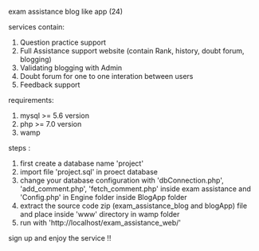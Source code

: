 exam assistance blog like app (24)

services contain:
1) Question practice support
2) Full Assistance support website (contain Rank, history, doubt forum, blogging)
3) Validating blogging with Admin
4) Doubt forum for one to one interation between users
5) Feedback support

requirements: 
1) mysql >= 5.6 version
2) php >= 7.0 version
3) wamp

steps :

1) first create a database name 'project'
2) import file 'project.sql' in proect database
3) change your database configuration with 'dbConnection.php', 'add_comment.php', 'fetch_comment.php' inside exam assistance and 'Config.php' in Engine folder inside BlogApp folder
4) extract the source code zip (exam_assistance_blog and blogApp) file and place inside 'www' directory in wamp folder 
5) run with 'http://localhost/exam_assistance_web/'

sign up and enjoy the service !!
